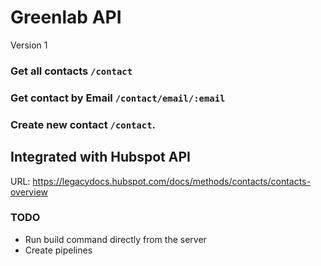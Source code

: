 # Greenlab API
Version 1

### Get all contacts `/contact`
### Get contact by Email `/contact/email/:email`
### Create new contact `/contact`.
  

## Integrated with Hubspot API
URL: https://legacydocs.hubspot.com/docs/methods/contacts/contacts-overview

### TODO
- Run build command directly from the server
- Create pipelines
